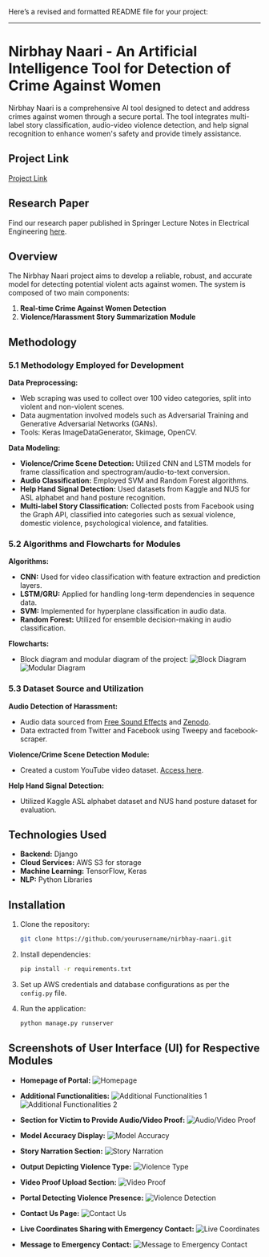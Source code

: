 Here’s a revised and formatted README file for your project:

---

# Nirbhay Naari - An Artificial Intelligence Tool for Detection of Crime Against Women

Nirbhay Naari is a comprehensive AI tool designed to detect and address crimes against women through a secure portal. The tool integrates multi-label story classification, audio-video violence detection, and help signal recognition to enhance women's safety and provide timely assistance.

## Project Link

[Project Link](#)

## Research Paper

Find our research paper published in Springer Lecture Notes in Electrical Engineering [here](#).

## Overview

The Nirbhay Naari project aims to develop a reliable, robust, and accurate model for detecting potential violent acts against women. The system is composed of two main components:

1. **Real-time Crime Against Women Detection**
2. **Violence/Harassment Story Summarization Module**

## Methodology

### 5.1 Methodology Employed for Development

**Data Preprocessing:**
- Web scraping was used to collect over 100 video categories, split into violent and non-violent scenes.
- Data augmentation involved models such as Adversarial Training and Generative Adversarial Networks (GANs).
- Tools: Keras ImageDataGenerator, Skimage, OpenCV.

**Data Modeling:**
- **Violence/Crime Scene Detection:** Utilized CNN and LSTM models for frame classification and spectrogram/audio-to-text conversion.
- **Audio Classification:** Employed SVM and Random Forest algorithms.
- **Help Hand Signal Detection:** Used datasets from Kaggle and NUS for ASL alphabet and hand posture recognition.
- **Multi-label Story Classification:** Collected posts from Facebook using the Graph API, classified into categories such as sexual violence, domestic violence, psychological violence, and fatalities.

### 5.2 Algorithms and Flowcharts for Modules

**Algorithms:**
- **CNN:** Used for video classification with feature extraction and prediction layers.
- **LSTM/GRU:** Applied for handling long-term dependencies in sequence data.
- **SVM:** Implemented for hyperplane classification in audio data.
- **Random Forest:** Utilized for ensemble decision-making in audio classification.

**Flowcharts:**
- Block diagram and modular diagram of the project:
  ![Block Diagram](https://github.com/user-attachments/assets/e6932ec8-58d6-4a9b-af60-35a305ba96dc)
  ![Modular Diagram](https://github.com/user-attachments/assets/98dd4c2b-6b1f-4ec7-b897-5f8b31a3afbd)

### 5.3 Dataset Source and Utilization

**Audio Detection of Harassment:**
- Audio data sourced from [Free Sound Effects](https://www.freesoundeffects.com/) and [Zenodo](https://zenodo.org/record/1188976).
- Data extracted from Twitter and Facebook using Tweepy and facebook-scraper.

**Violence/Crime Scene Detection Module:**
- Created a custom YouTube video dataset. [Access here](https://drive.google.com/drive/folders/1LJLhCdwJkzx8oC_ns4sDWUCRcP6YBLoD?usp=sharing).

**Help Hand Signal Detection:**
- Utilized Kaggle ASL alphabet dataset and NUS hand posture dataset for evaluation.

## Technologies Used

- **Backend:** Django
- **Cloud Services:** AWS S3 for storage
- **Machine Learning:** TensorFlow, Keras
- **NLP:** Python Libraries

## Installation

1. Clone the repository:
   ```bash
   git clone https://github.com/yourusername/nirbhay-naari.git
   ```

2. Install dependencies:
   ```bash
   pip install -r requirements.txt
   ```

3. Set up AWS credentials and database configurations as per the `config.py` file.

4. Run the application:
   ```bash
   python manage.py runserver
   ```

## Screenshots of User Interface (UI) for Respective Modules

- **Homepage of Portal:**
  ![Homepage](https://github.com/user-attachments/assets/1608d53a-b6ab-4686-807d-02e67f4c24f0)
  
- **Additional Functionalities:**
  ![Additional Functionalities 1](https://github.com/user-attachments/assets/78576d41-f903-417b-9a8f-97fc896f46f9)
  ![Additional Functionalities 2](https://github.com/user-attachments/assets/9ebbfb53-65bd-4f44-a35e-c337ebbf087d)

- **Section for Victim to Provide Audio/Video Proof:**
  ![Audio/Video Proof](https://github.com/user-attachments/assets/56bfce73-8ba3-495c-8dc1-e3011fb0506c)

- **Model Accuracy Display:**
  ![Model Accuracy](https://github.com/user-attachments/assets/8861bef6-84d0-44bf-9aa4-789a663c1d89)

- **Story Narration Section:**
  ![Story Narration](https://github.com/user-attachments/assets/17cc3418-7204-4575-991d-c42300fe8b34)

- **Output Depicting Violence Type:**
  ![Violence Type](https://github.com/user-attachments/assets/59b62d8d-bd7e-47f5-b457-c50e905be585)

- **Video Proof Upload Section:**
  ![Video Proof](https://github.com/user-attachments/assets/9a38c8f8-f369-4ac2-b574-c804622ec8c8)

- **Portal Detecting Violence Presence:**
  ![Violence Detection](https://github.com/user-attachments/assets/3e82412a-103e-45d3-857f-5bbe1cb13eac)

- **Contact Us Page:**
  ![Contact Us](https://github.com/user-attachments/assets/82815b90-3948-4fb8-b6bf-12f75e26dcba)

- **Live Coordinates Sharing with Emergency Contact:**
  ![Live Coordinates](https://github.com/user-attachments/assets/1c0d21a1-3b13-418e-905c-48d547fdfc59)

- **Message to Emergency Contact:**
  ![Message to Emergency Contact](https://github.com/user-attachments/assets/8154214d-7633-4111-a32f-0682c7dbdaaf)

